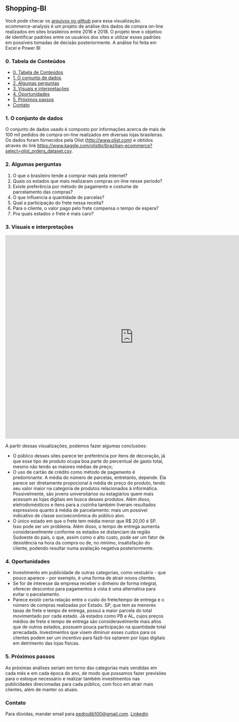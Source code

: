 ## Shopping-BI

Você pode checar os [arquivos no github](https://github.com/dibpedro/shopping-bi/) para essa visualização. ecommerce-analysis é um projeto de análise dos dados de compra on-line realizados em sites brasileiros entre 2016 e 2018. O projeto teve o objetivo de identificar padrões entre os usuários dos sites e utilizar esses padrões em possíveis tomadas de decisão posteriormente. A análise foi feita em Excel e Power BI

### 0. Tabela de Conteúdos
* [0. Tabela de Conteúdos](#0-tabela-de-conteúdos)
* [1. O conjunto de dados](#1-o-conjunto-de-dados)
* [2. Algumas perguntas](#2-algumas-perguntas)
* [3. Visuais e interpretações](#3-visuais-e-interpretações)
* [4. Oportunidades](#4-oportunidades)
* [5. Próximos passos](#5-próximos-passos)
* [Contato](#contato)

### 1. O conjunto de dados

O conjunto de dados usado é composto por informações acerca de mais de 100 mil pedidos de compra on-line realizados em diversas lojas brasileiras. Os dados foram fornecidos pela Olist (http://www.olist.com) e obtidos através do link https://www.kaggle.com/olistbr/brazilian-ecommerce?select=olist_orders_dataset.csv.
### 2. Algumas perguntas

1. O que o brasileiro tende a comprar mais pela internet?
2. Quais os estados que mais realizaram compras on-line nesse período?
3. Existe preferência por método de pagamento e costume de parcelamento das compras?
4. O que influencia a quantidade de parcelas?
5. Qual a participação do frete nessa receita?
6. Para o cliente, o valor pago pelo frete compensa o tempo de espera?
7. Pra quais estados o frete é mais caro?
### 3. Visuais e interpretações

<iframe width="800" height="636" src="https://app.powerbi.com/view?r=eyJrIjoiNWI4NzRlMDgtNjNkMi00ZDlkLWEzM2EtM2Y0Zjk2NmRjMGM4IiwidCI6ImIxY2E3YTgxLWFiZjgtNDJlNS05OGM2LWYyZjJhOTMwYmEzNiJ9" frameborder="0" allowFullScreen="true"></iframe>

A partir dessas visualizações, podemos fazer algumas conclusões:
- O público desses sites parece ter preferência por itens de decoração, já que esse tipo de produto ocupa boa parte do percentual de gasto total, mesmo não tendo as maiores médias de preço;
- O uso de cartão de crédito como método de pagamento é predominante. A média do número de parcelas, entretanto, depende. Ela parece ser diretamente propocional à média de preço do produto, tendo seu valor maior na categoria de produtos relacionados à informática. Possivelmente, são jovens universitários ou estagiários quem mais acessam as lojas digitais em busca desses produtos. Além disso, eletrodomésticos e itens para a cozinha também tiveram resultados expressivos quanto à média de parcelamento: mais um possível indicativo de classe socioeconômica do público alvo.
- O único estado em que o frete tem média menor que R$ 20,00 é SP. Isso pode ser um problema. Além disso, o tempo de entrega aumenta consideravelmente conforme os estados se distanciam da região Sudoeste do país, o que, assim como o alto custo, pode ser um fator de desistência na hora da compra ou de, no mínimo, insatisfação do cliente, podendo resultar numa avaliação negativa posteriormente.


### 4. Oportunidades

- Investimento em publicidade de outras categorias, como vestuário - que pouco aparece -  por exemplo, é uma forma de atrair novos clientes.
- Se for de interesse da empresa receber o dinheiro de forma integral, oferecer descontos para pagamentos à vista é uma alternativa para evitar o parcelamento.
- Parece existir certa relação entre o custo do frete/tempo de entrega e o número de compras realizadas por Estado. SP, que tem as menores taxas de frete e tempo de entrega, possui a maior parcela do total movimentado por cada estado. Já estados como PB e AL, cujos preços médios de frete e tempo de entrega são consideravelmente mais altos que de outros estados, possuem pouca participação na quantidade total arrecadada. Investimentos que visem diminuir esses custos para os clientes podem ser um incentivo para fazê-los optarem por lojas digitais em detrimento das lojas físicas.
### 5. Próximos passos

As próximas análises seriam em torno das categorias mais vendidas em cada mês e em cada época do ano, de modo que possamos fazer previsões para o estoque necessário e realizar também investimentos nas publicidades direcionadas para cada público, com foco em atrair mais clientes, além de manter os atuais. 

### Contato

Para dúvidas, mandar email para pedrodib100@gmail.com.
[Linkedin](https://www.linkedin.com/in/pedro-dib-597700139/)
